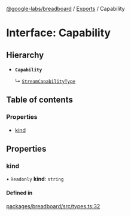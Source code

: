 [@google-labs/breadboard](../README.md) / [Exports](../modules.md) / Capability

# Interface: Capability

## Hierarchy

- **`Capability`**

  ↳ [`StreamCapabilityType`](StreamCapabilityType.md)

## Table of contents

### Properties

- [kind](Capability.md#kind)

## Properties

### kind

• `Readonly` **kind**: `string`

#### Defined in

[packages/breadboard/src/types.ts:32](https://github.com/breadboard-ai/breadboard/blob/254400c2/packages/breadboard/src/types.ts#L32)
